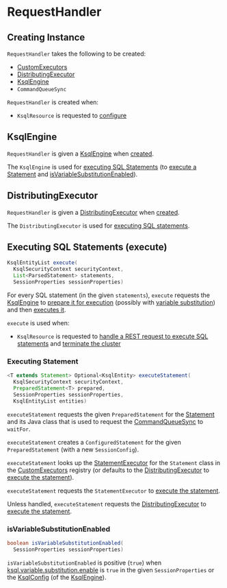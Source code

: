 # RequestHandler

## Creating Instance

`RequestHandler` takes the following to be created:

* <span id="customExecutors"> [CustomExecutors](CustomExecutors.md#EXECUTOR_MAP)
* [DistributingExecutor](#distributor)
* [KsqlEngine](#ksqlEngine)
* <span id="commandQueueSync"> `CommandQueueSync`

`RequestHandler` is created when:

* `KsqlResource` is requested to [configure](KsqlResource.md#configure)

## <span id="ksqlEngine"> KsqlEngine

`RequestHandler` is given a [KsqlEngine](../KsqlEngine.md) when [created](#creating-instance).

The `KsqlEngine` is used for [executing SQL Statements](#execute) (to [execute a Statement](#executeStatement) and [isVariableSubstitutionEnabled](#isVariableSubstitutionEnabled)).

## <span id="distributor"> DistributingExecutor

`RequestHandler` is given a [DistributingExecutor](DistributingExecutor.md) when [created](#creating-instance).

The `DistributingExecutor` is used for [executing SQL statements](#executeStatement).

## <span id="execute"> Executing SQL Statements (execute)

```java
KsqlEntityList execute(
  KsqlSecurityContext securityContext,
  List<ParsedStatement> statements,
  SessionProperties sessionProperties)
```

For every SQL statement (in the given `statements`), `execute` requests the [KsqlEngine](#ksqlEngine) to [prepare it for execution](../KsqlEngine.md#prepare) (possibly with [variable substitution](#isVariableSubstitutionEnabled)) and then [executes it](#executeStatement).

`execute` is used when:

* `KsqlResource` is requested to [handle a REST request to execute SQL statements](KsqlResource.md#handleKsqlStatements) and [terminate the cluster](KsqlResource.md#terminateCluster)

### <span id="executeStatement"> Executing Statement

```java
<T extends Statement> Optional<KsqlEntity> executeStatement(
  KsqlSecurityContext securityContext,
  PreparedStatement<T> prepared,
  SessionProperties sessionProperties,
  KsqlEntityList entities)
```

`executeStatement` requests the given `PreparedStatement` for the [Statement](../parser/Statement.md) and its Java class that is used to request the [CommandQueueSync](#commandQueueSync) to `waitFor`.

`executeStatement` creates a `ConfiguredStatement` for the given `PreparedStatement` (with a new `SessionConfig`).

`executeStatement` looks up the [StatementExecutor](StatementExecutor.md) for the `Statement` class in the [CustomExecutors](#customExecutors) registry (or defaults to the [DistributingExecutor](#distributor) to [execute the statement](DistributingExecutor.md#execute)).

`executeStatement` requests the `StatementExecutor` to [execute the statement](StatementExecutor.md#execute).

Unless handled, `executeStatement` requests the [DistributingExecutor](#distributor) to [execute the statement](DistributingExecutor.md#execute).

### <span id="isVariableSubstitutionEnabled"> isVariableSubstitutionEnabled

```java
boolean isVariableSubstitutionEnabled(
  SessionProperties sessionProperties)
```

`isVariableSubstitutionEnabled` is positive (`true`) when [ksql.variable.substitution.enable](../KsqlConfig.md#KSQL_VARIABLE_SUBSTITUTION_ENABLE) is `true` in the given `SessionProperties` or the [KsqlConfig](../KsqlEngine.md#getKsqlConfig) (of the [KsqlEngine](#ksqlEngine)).
